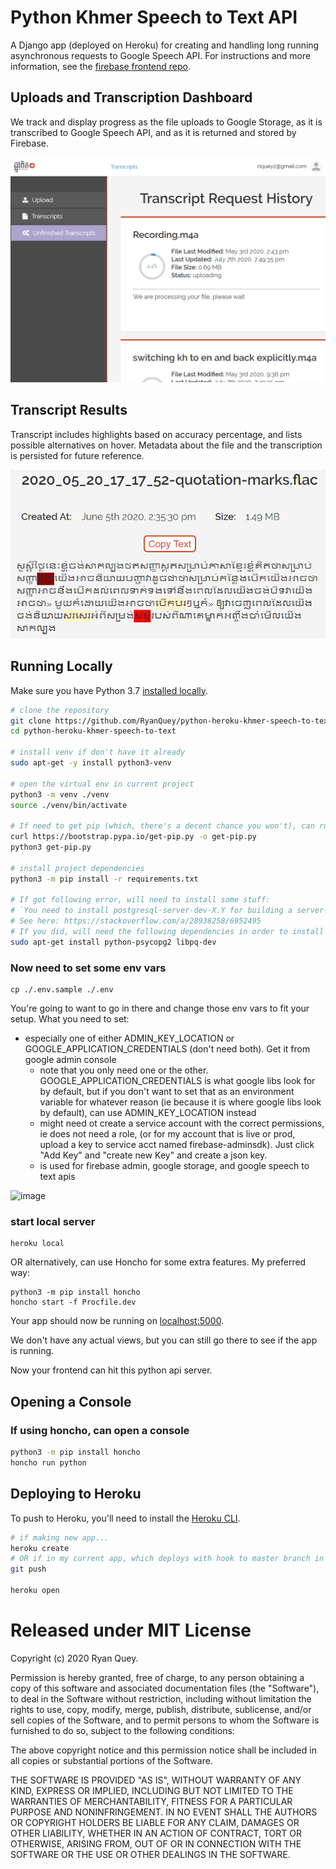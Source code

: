 # Python Khmer Speech to Text API

A Django app (deployed on Heroku) for creating and handling long running asynchronous requests to Google Speech API. For instructions and more information, see the [firebase frontend repo](https://github.com/RyanQuey/khmer_speech_to_text).

## Uploads and Transcription Dashboard
We track and display progress as the file uploads to Google Storage, as it is transcribed to Google Speech API, and as it is returned and stored by Firebase.

![Uploading audio](https://github.com/RyanQuey/python-heroku-khmer-speech-to-text/raw/master/screenshots/uploading-audio-file.png)

## Transcript Results
Transcript includes highlights based on accuracy percentage, and lists possible alternatives on hover. Metadata about the file and the transcription is persisted for future reference.

![Transcript Result](https://github.com/RyanQuey/python-heroku-khmer-speech-to-text/raw/master/screenshots/transcript-result.png)

## Running Locally

Make sure you have Python 3.7 [installed locally](http://install.python-guide.org). 

```sh
# clone the repository
git clone https://github.com/RyanQuey/python-heroku-khmer-speech-to-text.git
cd python-heroku-khmer-speech-to-text

# install venv if don't have it already
sudo apt-get -y install python3-venv

# open the virtual env in current project
python3 -m venv ./venv
source ./venv/bin/activate

# If need to get pip (which, there's a decent chance you won't), can run: 
curl https://bootstrap.pypa.io/get-pip.py -o get-pip.py
python3 get-pip.py

# install project dependencies
python3 -m pip install -r requirements.txt

# If got following error, will need to install some stuff:
# `You need to install postgresql-server-dev-X.Y for building a server-side extension or libpq-dev for building a client-side application`
# See here: https://stackoverflow.com/a/28938258/6952495
# If you did, will need the following dependencies in order to install django. If so run the following:
sudo apt-get install python-psycopg2 libpq-dev
```


### Now need to set some env vars
```
cp ./.env.sample ./.env
```
You're going to want to go in there and change those env vars to fit your setup. What you need to set:
 - especially one of either ADMIN_KEY_LOCATION or GOOGLE_APPLICATION_CREDENTIALS (don't need both). Get it from google admin console
    * note that you only need one or the other. GOOGLE_APPLICATION_CREDENTIALS is what google libs look for by default, but if you don't want to set that as an environment variable for whatever reason (ie because it is where google libs look by default), can use ADMIN_KEY_LOCATION instead
    * might need ot create a service account with the correct permissions, ie does not need a role, (or for my account that is live or prod, upload a key to service acct named firebase-adminsdk). Just click "Add Key" and "create new Key" and create a json key.
    * is used for firebase admin, google storage, and google speech to text apis

![image](https://user-images.githubusercontent.com/22231483/122151793-034dd680-ce15-11eb-8d12-8307a80c1283.png)




### start local server
```
heroku local
```
OR alternatively, can use Honcho for some extra features. My preferred way:
```
python3 -m pip install honcho
honcho start -f Procfile.dev
```

Your app should now be running on [localhost:5000](http://localhost:5000/).

We don't have any actual views, but you can still go there to see if the app is running. 

Now your frontend can hit this python api server.

## Opening a Console
### If using honcho, can open a console

```sh
python3 -m pip install honcho
honcho run python
```

## Deploying to Heroku
To push to Heroku, you'll need to install the [Heroku CLI](https://devcenter.heroku.com/articles/heroku-cli).

```sh
# if making new app...
heroku create
# OR if in my current app, which deploys with hook to master branch in github: 
git push

heroku open
```

# Released under MIT License

Copyright (c) 2020 Ryan Quey.

Permission is hereby granted, free of charge, to any person obtaining a copy of this software and associated documentation files (the "Software"), to deal in the Software without restriction, including without limitation the rights to use, copy, modify, merge, publish, distribute, sublicense, and/or sell copies of the Software, and to permit persons to whom the Software is furnished to do so, subject to the following conditions:

The above copyright notice and this permission notice shall be included in all copies or substantial portions of the Software.

THE SOFTWARE IS PROVIDED "AS IS", WITHOUT WARRANTY OF ANY KIND, EXPRESS OR IMPLIED, INCLUDING BUT NOT LIMITED TO THE WARRANTIES OF MERCHANTABILITY, FITNESS FOR A PARTICULAR PURPOSE AND NONINFRINGEMENT. IN NO EVENT SHALL THE AUTHORS OR COPYRIGHT HOLDERS BE LIABLE FOR ANY CLAIM, DAMAGES OR OTHER LIABILITY, WHETHER IN AN ACTION OF CONTRACT, TORT OR OTHERWISE, ARISING FROM, OUT OF OR IN CONNECTION WITH THE SOFTWARE OR THE USE OR OTHER DEALINGS IN THE SOFTWARE.
